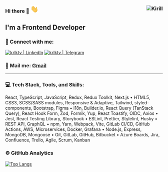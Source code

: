 ### Hi there 👋 <img src="https://raw.githubusercontent.com/krlktv/krlktv/main/img/Hi.gif" width="25px"> <img align="right" src="https://komarev.com/ghpvc/?username=krlktv&label=Profile%20Views%20&color=AC1F21&style=flat-square" alt="Kirill" />

## I'm a Frontend Developer

### 🤝 Connect with me:

[<img alt="krlktv | LinkedIn" src="https://img.shields.io/badge/linkedin-0077B5.svg?&style=for-the-badge&logo=linkedin&logoColor=fff" />][linkedin]
[<img alt="krlktv | Telegram" src="https://img.shields.io/badge/telegram-0077B5.svg?&style=for-the-badge&logo=telegram&logoColor=fff" />][telegram]

### 📩 Mail me: [Gmail](mailto:kiryl.kotau@gmail.com)

---

### 💻 Tech Stack, Tools, and Skills:

React, TypeScript, JavaScript, Redux, Redux Toolkit, Next.js 
• HTML5, CSS3, SCSS/SASS modules, Responsive & Adaptive, Tailwind, styled-components, Bootstrap, Figma 
• i18n, Builder.io, React Query (TanStack Query), React Hook Form, Zod, Formik, Yup, React Toastify, OIDC, Axios 
• Jest, React Testing Library, Storybook 
• ESLint, Prettier, Stylelint, Husky 
• REST API, GraphQL 
• npm, Yarn, Webpack, Vite, GitLab CI/CD, GitHub Actions, AWS, Microservices, Docker, Grafana 
• Node.js, Express, MongoDB, Mongoose 
• Git, GitLab, GitHub, Bitbucket 
• Azure Boards, Jira, Confluence, Trello, Agile, Scrum, Kanban

### ⚙️ GitHub Analytics
[![Top Langs](https://github-readme-stats.vercel.app/api/top-langs/?username=krlktv&show_icons=true&theme=tokyonight&layout=compact)](https://github.com/anuraghazra/github-readme-stats)

[linkedin]: https://linkedin.com/in/krlktv
[telegram]: https://t.me/krlktv

<!--
**krlktv/krlktv** is a ✨ _special_ ✨ repository because its `README.md` (this file) appears on your GitHub profile.

Here are some ideas to get you started:

- 🔭 I’m currently working on ...
- 🌱 I’m currently learning ...
- 👯 I’m looking to collaborate on ...
- 🤔 I’m looking for help with ...
- 💬 Ask me about ...
- 📫 How to reach me: ...
- 😄 Pronouns: ...
- ⚡ Fun fact: ...
-->
